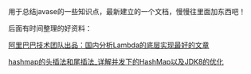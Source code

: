 用于总结javase的一些知识点，最新建立的一个文档，慢慢往里面加东西吧！





后面有时间整理的好资料：

[阿里巴巴技术团队出品：国内分析Lambda的底层实现最好的文章](https://baijiahao.baidu.com/s?id=1606476168883238803&wfr=spider&for=pc)

[hashmap的头插法和尾插法_详解并发下的HashMap以及JDK8的优化](https://blog.csdn.net/weixin_29628479/article/details/113076225)